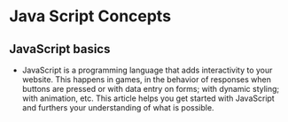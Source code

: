 # Java Script Concepts
## JavaScript basics
- JavaScript is a programming language that adds interactivity to your website. 
This happens in games, in the behavior of responses when buttons are pressed or with data entry on forms; with dynamic styling; with animation, etc. 
This article helps you get started with JavaScript and furthers your understanding of what is possible.
